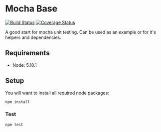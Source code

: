 # Mocha Base

[![Build Status](https://travis-ci.org/troyblank/mocha-base.svg?branch=master)](https://travis-ci.org/troyblank/mocha-base)
[![Coverage Status](https://coveralls.io/repos/github/troyblank/mocha-base/badge.svg?branch=master)](https://coveralls.io/github/troyblank/mocha-base?branch=master)

A good start for mocha unit testing. Can be used as an example or for it's helpers and dependencies.

## Requirements

* Node: 5.10.1

## Setup
You will want to install all required node packages:

    npm install

### Test

    npm test

